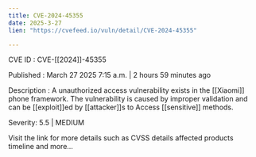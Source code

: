 ```yaml
---
title: CVE-2024-45355
date: 2025-3-27
lien: "https://cvefeed.io/vuln/detail/CVE-2024-45355"

---
```


CVE ID : CVE-[[2024]]-45355

Published :  March 27
2025
7:15 a.m. | 2 hours
59 minutes ago

Description : A unauthorized access vulnerability exists in the [[Xiaomi]] phone framework. The vulnerability is caused by improper validation and can be [[exploit]]ed by [[attacker]]s to Access [[sensitive]] methods.

Severity: 5.5 | MEDIUM

Visit the link for more details
such as CVSS details
affected products
timeline
and more...
